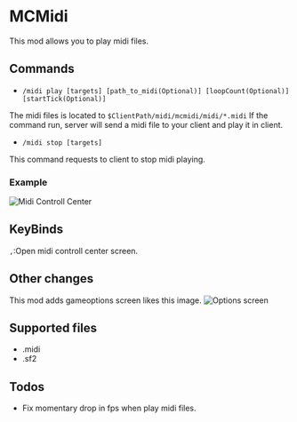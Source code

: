 # MCMidi

This mod allows you to play midi files.

## Commands
- `/midi play [targets] [path_to_midi(Optional)] [loopCount(Optional)] [startTick(Optional)]`

The midi files is located to `$ClientPath/midi/mcmidi/midi/*.midi`
If the command run, server will send a midi file to your client and play it in client.

- `/midi stop [targets]`

This command requests to client to stop midi playing.

### Example

![Midi Controll Center](https://cdn.modrinth.com/data/cached_images/6e5e86cb826a3ff08c17d68872e0413eb5bbdab9_0.webp)

## KeyBinds
`,`:Open midi controll center screen.

## Other changes
This mod adds gameoptions screen likes this image.
![Options screen](https://cdn.modrinth.com/data/cached_images/1aa9aa4b569dd9bc73db032c5731ab674fd75ac3_0.webp)

## Supported files
- .midi
- .sf2

## Todos
- Fix momentary drop in fps when play midi files.
